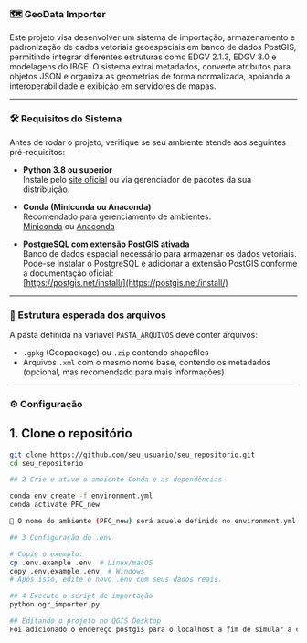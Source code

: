 ### 🗺️ GeoData Importer

Este projeto visa desenvolver um sistema de importação, armazenamento e padronização de dados vetoriais geoespaciais em banco de dados PostGIS, permitindo integrar diferentes estruturas como EDGV 2.1.3, EDGV 3.0 e modelagens do IBGE. O sistema extrai metadados, converte atributos para objetos JSON e organiza as geometrias de forma normalizada, apoiando a interoperabilidade e exibição em servidores de mapas.

---

### 🛠️ Requisitos do Sistema

Antes de rodar o projeto, verifique se seu ambiente atende aos seguintes pré-requisitos:

- **Python 3.8 ou superior**  
  Instale pelo [site oficial](https://www.python.org/downloads/) ou via gerenciador de pacotes da sua distribuição.

- **Conda (Miniconda ou Anaconda)**  
  Recomendado para gerenciamento de ambientes.  
  [Miniconda](https://docs.conda.io/en/latest/miniconda.html) ou [Anaconda](https://www.anaconda.com/products/distribution)

- **PostgreSQL com extensão PostGIS ativada**  
  Banco de dados espacial necessário para armazenar os dados vetoriais.  
  Pode-se instalar o PostgreSQL e adicionar a extensão PostGIS conforme a documentação oficial:  
  [https://postgis.net/install/](https://postgis.net/install/)

---

### 📂 Estrutura esperada dos arquivos

A pasta definida na variável `PASTA_ARQUIVOS` deve conter arquivos:

- `.gpkg` (Geopackage) ou `.zip` contendo shapefiles  
- Arquivos `.xml` com o mesmo nome base, contendo os metadados (opcional, mas recomendado para mais informações)

---

### ⚙️ Configuração

## 1. Clone o repositório

```bash
git clone https://github.com/seu_usuario/seu_repositorio.git
cd seu_repositorio

## 2 Crie e ative o ambiente Conda e as dependências 

conda env create -f environment.yml
conda activate PFC_new

🔁 O nome do ambiente (PFC_new) será aquele definido no environment.yml.

## 3 Configuração do .env

# Copie o exemplo:
cp .env.example .env  # Linux/macOS
copy .env.example .env  # Windows
# Após isso, edite o novo .env com seus dados reais.

## 4 Execute o script de importação
python ogr_importer.py

## Editando o projeto no QGIS Desktop
Foi adicionado o endereço postgis para o localhost a fim de simular a conexão ao conteiner postgis para configurar o projeto no qgis desktop 